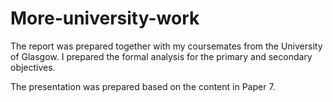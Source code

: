 # More-university-work

The report was prepared together with my coursemates from the University of Glasgow. I prepared the formal analysis for the primary and secondary objectives.

The presentation was prepared based on the content in Paper 7.
